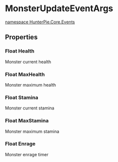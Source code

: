 # MonsterUpdateEventArgs
<a href="?p=EventArgs/HunterPie.Core.Events.md"><ns>namespace HunterPie.Core.Events</ns></a>

## Properties

### <Type>Float</Type> Health

Monster current health
### <Type>Float</Type> MaxHealth

Monster maximum health
### <Type>Float</Type> Stamina

Monster current stamina
### <Type>Float</Type> MaxStamina

Monster maximum stamina
### <Type>Float</Type> Enrage

Monster enrage timer
